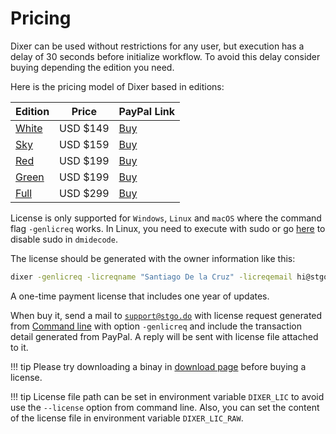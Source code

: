 # Pricing

Dixer can be used without restrictions for any user, but execution has a delay of 30 seconds before initialize workflow. To avoid this delay consider buying depending the edition you need.

Here is the pricing model of Dixer based in editions:

| Edition                            | Price    | PayPal Link                          |
|------------------------------------|----------|--------------------------------------|
| [White](Editions.md#white-edition) | USD $149 | [Buy](https://www.paypal.me/hit/149) |
| [Sky](Editions.md#sky-edition)     | USD $159 | [Buy](https://www.paypal.me/hit/159) |
| [Red](Editions.md#red-edition)     | USD $199 | [Buy](https://www.paypal.me/hit/199) |
| [Green](Editions.md#green-edition) | USD $199 | [Buy](https://www.paypal.me/hit/199) |
| [Full](Editions.md#full-edition)   | USD $299 | [Buy](https://www.paypal.me/hit/299) |

License is only supported for `Windows`, `Linux` and `macOS` where the command flag `-genlicreq` works. In Linux, you need to execute with sudo or go [here](documentation/Getting-Dixer.md#using-a-non-root-account-for-dmidecode-only-if-you-have-a-license) to disable sudo in `dmidecode`.

The license should be generated with the owner information like this:

```bash
dixer -genlicreq -licreqname "Santiago De la Cruz" -licreqemail hi@stgo.do -licreqcompany "My cool company name" -licrequrl https://stgo.do
```

A one-time payment license that includes one year of updates.

When buy it, send a mail to [`support@stgo.do`](mailto:support@stgo.do) with license request generated from [Command line](documentation/Command-line.md) with option `-genlicreq` and include the transaction detail generated from PayPal. A reply will be sent with license file attached to it.

!!! tip
    Please try downloading a binay in [download page](Download.md) before buying a license.

!!! tip
    License file path can be set in environment variable `DIXER_LIC` to avoid use the `--license` option from command line. Also, you can set the content of the license file in environment variable `DIXER_LIC_RAW`.